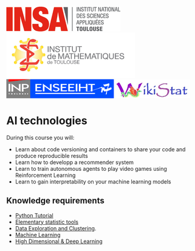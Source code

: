 [![INSA](img/index/logo-insa.jpg)](https://www.insa-toulouse.fr/fr/index.html)
[<img src="img/index/IMT.jpg" alt="drawing" height="120"/>](https://www.math.univ-toulouse.fr/)
[<img src="img/index/n7.jpg" alt="drawing" height="50"/>](https://www.enseeiht.fr/)
[<img src="img/index/wikistat.jpg" alt="drawing" height="50"/>](https://github.com/wikistat)

# AI technologies

During this course you will:  

<!-- - Learn to use cloud computing to train your models efficiently and monitor their trainings -->
<!-- -   Learn to process text data for natural language processing tasks -->
- Learn about code versioning and containers to share your code and produce reproducible results
-   Learn how to developp a recommender system
-   Learn to train autonomous agents to play video games using Reinforcement Learning
-   Learn to gain interpretability on your machine learning models


## Knowledge requirements

<!-- - [R Tutorial](https://github.com/wikistat/Intro-R) -->
- [Python Tutorial](https://github.com/wikistat/Intro-Python)
- [Elementary statistic tools](https://github.com/wikistat/StatElem)
- [Data Exploration and Clustering](https://github.com/wikistat/Exploration). 
- [Machine Learning](https://github.com/wikistat/Apprentissage)
- [High Dimensional & Deep Learning](https://github.com/wikistat/High-Dimensional-Deep-Learning)


